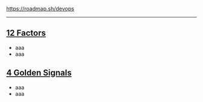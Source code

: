 https://roadmap.sh/devops

___

## [12 Factors](https://12factor.net/)

- aaa
- aaa

## [4 Golden Signals](https://www.elastic.co/blog/observability-metrics)

- aaa
- aaa
